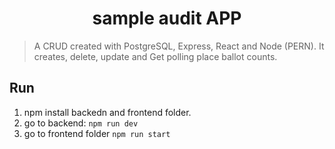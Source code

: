 <h1 align="center">sample audit APP</h1>


> A CRUD created with PostgreSQL, Express, React and Node (PERN). It creates, delete, update and Get polling place ballot counts.

## Run

1) npm install backedn and frontend folder.
2) go to backend: `npm run dev`
3) go to frontend folder `npm run start`
